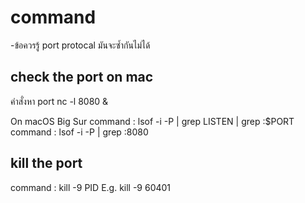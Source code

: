 # command

-ข้อควรรู้ port protocal มันจะซ้ำกันไม่ได้

## check the port on mac
คำสั่งหา port
nc -l 8080 &

On macOS Big Sur
command : lsof -i -P | grep LISTEN | grep :$PORT
command : lsof -i -P | grep :8080

## kill the port

command : kill -9 PID
E.g. kill -9 60401
